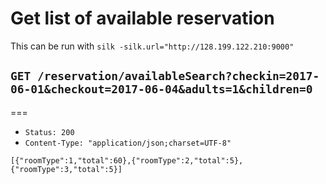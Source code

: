 # Get list of available reservation

This can be run with `silk -silk.url="http://128.199.122.210:9000"`

## `GET /reservation/availableSearch?checkin=2017-06-01&checkout=2017-06-04&adults=1&children=0`

===

* `Status: 200`
* `Content-Type: "application/json;charset=UTF-8"`
```
[{"roomType":1,"total":60},{"roomType":2,"total":5},{"roomType":3,"total":5}]
```
